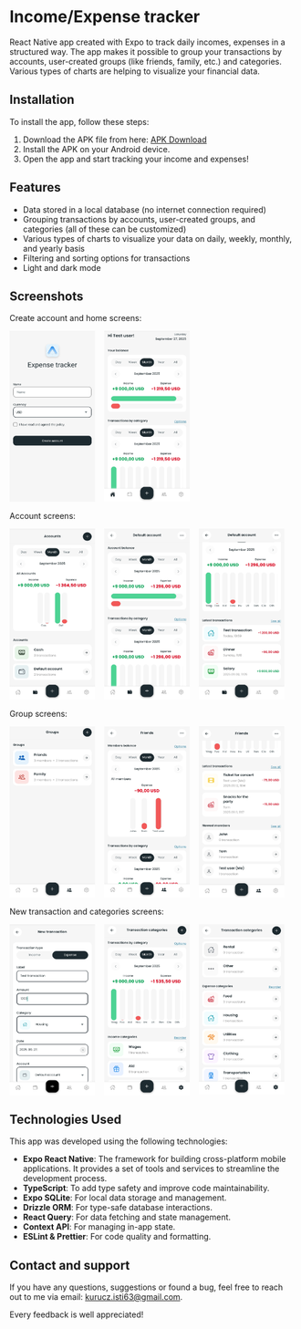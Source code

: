 # Income/Expense tracker

React Native app created with Expo to track daily incomes, expenses in a structured way. The app makes it possible to group your transactions by accounts, user-created groups (like friends, family, etc.) and categories. Various types of charts are helping to visualize your financial data.

## Installation

To install the app, follow these steps:

1. Download the APK file from here: [APK Download](https://github.com/istvankurucz/expense-tracker/releases/tag/v0.1.0-alpha)
2. Install the APK on your Android device.
3. Open the app and start tracking your income and expenses!

## Features

-  Data stored in a local database (no internet connection required)
-  Grouping transactions by accounts, user-created groups, and categories (all of these can be customized)
-  Various types of charts to visualize your data on daily, weekly, monthly, and yearly basis
-  Filtering and sorting options for transactions
-  Light and dark mode

## Screenshots

Create account and home screens:

<div style="display: flex; gap: 16px; margin-bottom: 16px;">
  <img src="src/assets/screenshots/create-account.jpg" alt="Create account" width="150" height="300" />
  <img src="src/assets/screenshots/home.jpg" alt="Home screen" width="150" height="300" />
</div>

Account screens:

<div style="display: flex; gap: 16px; margin-bottom: 16px;">
  <img src="src/assets/screenshots/accounts.jpg" alt="Account screen" width="150" height="300" />
  <img src="src/assets/screenshots/account-1.jpg" alt="Account details screen 1" width="150" height="300" />
  <img src="src/assets/screenshots/account-2.jpg" alt="Account details screen 2" width="150" height="300" />
</div>

Group screens:

<div style="display: flex; gap: 16px; margin-bottom: 16px;">
  <img src="src/assets/screenshots/groups.jpg" alt="Groups screen" width="150" height="300" />
  <img src="src/assets/screenshots/group-1.jpg" alt="Group details screen 1" width="150" height="300" />
  <img src="src/assets/screenshots/group-2.jpg" alt="Group details screen 2" width="150" height="300" />
</div>

New transaction and categories screens:

<div style="display: flex; gap: 16px;">
  <img src="src/assets/screenshots/new-transaction.jpg" alt="New transaction screen" width="150" height="300" />
  <img src="src/assets/screenshots/categories-1.jpg" alt="Category details screen 1" width="150" height="300" />
  <img src="src/assets/screenshots/categories-2.jpg" alt="Category details screen 2" width="150" height="300" />
</div>

## Technologies Used

This app was developed using the following technologies:

-  **Expo React Native**: The framework for building cross-platform mobile applications. It provides a set of tools and services to streamline the development process.
-  **TypeScript**: To add type safety and improve code maintainability.
-  **Expo SQLite**: For local data storage and management.
-  **Drizzle ORM**: For type-safe database interactions.
-  **React Query**: For data fetching and state management.
-  **Context API**: For managing in-app state.
-  **ESLint & Prettier**: For code quality and formatting.

## Contact and support

If you have any questions, suggestions or found a bug, feel free to reach out to me via email: [kurucz.isti63@gmail.com](mailto:kurucz.isti63@gmail.com?subject=Expense%20Tracker%20App%20Support).

Every feedback is well appreciated!
